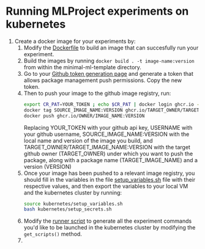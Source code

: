 # Running MLProject experiments on kubernetes

1. Create a docker image for your experiments by:
   1. Modify the [Dockerfile](../Dockerfile) to build an image that can succesfully run your experiment.
   2. Build the images by running `docker build . -t image-name:version` from within the minimal-ml-template directory.
   3. Go to your [Github token generation page](https://github.com/settings/tokens/new) and generate a token that allows package management push permissions. Copy the new token.
   4. Then to push your image to the github image registry, run:
        ```bash
        export CR_PAT=YOUR_TOKEN ; echo $CR_PAT | docker login ghcr.io -u USERNAME --password-stdin
        docker tag SOURCE_IMAGE_NAME:VERSION ghcr.io/TARGET_OWNER/TARGET_IMAGE_NAME:VERSION
        docker push ghcr.io/OWNER/IMAGE_NAME:VERSION
        ```
        Replacing YOUR_TOKEN with your github api key, USERNAME with your github username, SOURCE_IMAGE_NAME:VERSION with the local name and version of the image you build, and TARGET_OWNER/TARGET_IMAGE_NAME:VERSION with the target github owner (TARGET_OWNER) under which you want to push the package, along with a package name (TARGET_IMAGE_NAME) and a version (VERSION)
    5. Once your image has been pushed to a relevant image registry, you should fill in the variables in the file [setup_variables.sh](setup_variables.sh) file with their respective values, and then export the variables to your local VM and the kubernetes cluster by running:
        ```bash
        source kubernetes/setup_variables.sh
        bash kubernetes/setup_secrets.sh
        ```
    6. Modify the [runner script](run_kube_experiments.py) to generate all the experiment commands you'd like to be launched in the kubernetes cluster by modifying the `get_scripts()` method.
    7. 
    
